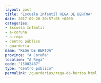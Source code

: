 ```yaml
---
layout: post
title: "Escuela Infantil REGA DE BERTOA"
date: 2017-09-20 20:57:05 +0200
categories:
- Escuela Infantil
- a-coruna
- a-rega
- Centro público
- guarderia
name: "REGA DE BERTOA"
province: "A Coruña"
location: "A Rega"
code: "15002487"
type: "Centro público"
permalink: /guarderias/rega-de-bertoa.html
---
```

